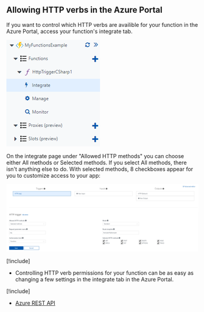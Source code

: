 ## Allowing HTTP verbs in the Azure Portal

If you want to control which HTTP verbs are availible for your function in the Azure Portal, access your function's integrate tab.

![](../media/IntegrateTab.PNG)

On the integrate page under "Allowed HTTP methods" you can choose either All methods or Selected methods. If you select All methods, there isn't anything else to do. With selected methods, 8 checkboxes appear for you to customize access to your app:

![](../media/IntegrateHttpMethods.PNG)

[!include[](../includes/takeaways-heading.md)]

- Controlling HTTP verb permissions for your function can be as easy as changing a few settings in the integrate tab in the Azure Portal.

[!include[](../includes/read-more-heading.md)]

- [Azure REST API](https://docs.microsoft.com/en-us/rest/api/)
